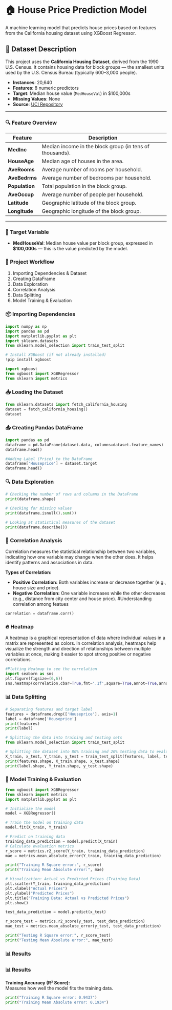 # 🏠 House Price Prediction Model

A machine learning model that predicts house prices based on features from the California housing dataset using XGBoost Regressor.
## 📁 Dataset Description

This project uses the **California Housing Dataset**, derived from the 1990 U.S. Census. It contains housing data for block groups — the smallest units used by the U.S. Census Bureau (typically 600–3,000 people).

- **Instances**: 20,640  
- **Features**: 8 numeric predictors  
- **Target**: Median house value (`MedHouseVal`) in $100,000s  
- **Missing Values**: None  
- **Source**: [UCI Repository](https://www.dcc.fc.up.pt/~ltorgo/Regression/cal_housing.html)

---

### 🔍 Feature Overview

| Feature      | Description |
|--------------|-------------|
| **MedInc**   | Median income in the block group (in tens of thousands). |
| **HouseAge** | Median age of houses in the area. |
| **AveRooms** | Average number of rooms per household. |
| **AveBedrms**| Average number of bedrooms per household. |
| **Population**| Total population in the block group. |
| **AveOccup** | Average number of people per household. |
| **Latitude** | Geographic latitude of the block group. |
| **Longitude**| Geographic longitude of the block group. |

---

### 🎯 Target Variable

- **MedHouseVal**: Median house value per block group, expressed in **$100,000s** — this is the value predicted by the model.
### 🔧 Project Workflow

1. Importing Dependencies & Dataset  
2. Creating DataFrame  
3. Data Exploration  
4. Correlation Analysis  
5. Data Splitting  
6. Model Training & Evaluation

### 📦 Importing Dependencies

```python
import numpy as np
import pandas as pd
import matplotlib.pyplot as plt
import sklearn.datasets
from sklearn.model_selection import train_test_split

# Install XGBoost (if not already installed)
!pip install xgboost

import xgboost
from xgboost import XGBRegressor
from sklearn import metrics
```
### 📥 Loading the Dataset
```python
from sklearn.datasets import fetch_california_housing
dataset = fetch_california_housing()
dataset
```
### 📥 Creating Pandas DataFrame

```python
import pandas as pd
dataframe = pd.DataFrame(dataset.data, columns=dataset.feature_names)
dataframe.head()

#Adding Label (Price) to the DataFrame
dataframe['Houseprice'] = dataset.target
dataframe.head()
```
### 🔍 Data Exploration

```python
# Checking the number of rows and columns in the DataFrame
print(dataframe.shape)

# Checking for missing values
print(dataframe.isnull().sum())

# Looking at statistical measures of the dataset
print(dataframe.describe())
```
### 🔗 Correlation Analysis

Correlation measures the statistical relationship between two variables, indicating how one variable may change when the other does. It helps identify patterns and associations in data.

**Types of Correlation:**

- **Positive Correlation:** Both variables increase or decrease together (e.g., house size and price).
- **Negative Correlation:** One variable increases while the other decreases (e.g., distance from city center and house price).
#Understanding correlation among featues
```python
correlation = dataframe.corr()
```
### 🔥 Heatmap

A heatmap is a graphical representation of data where individual values in a matrix are represented as colors. In correlation analysis, heatmaps help visualize the strength and direction of relationships between multiple variables at once, making it easier to spot strong positive or negative correlations.

```python
#Plotting Heatmap to see the correlation
import seaborn as sns
plt.figure(figsize=(6,6))
sns.heatmap(correlation,cbar=True,fmt='.1f',square=True,annot=True,annot_kws={'size':8},cmap='Blues')
```
### 📊 Data Splitting

```python
# Separating features and target label
features = dataframe.drop(['Houseprice'], axis=1)
label = dataframe['Houseprice']
print(features)
print(label)

# Splitting the data into training and testing sets
from sklearn.model_selection import train_test_split

# Splitting the dataset into 80% training and 20% testing data to evaluate model performance on unseen data
X_train, x_test, Y_train, y_test = train_test_split(features, label, test_size=0.2, random_state=2)
print(features.shape, X_train.shape, x_test.shape)
print(label.shape, Y_train.shape, y_test.shape)
```
### 🤖 Model Training & Evaluation

```python
from xgboost import XGBRegressor
from sklearn import metrics
import matplotlib.pyplot as plt

# Initialize the model
model = XGBRegressor()

# Train the model on training data
model.fit(X_train, Y_train)

# Predict on training data
training_data_prediction = model.predict(X_train)
# Calculate evaluation metrics
r_score = metrics.r2_score(Y_train, training_data_prediction)
mae = metrics.mean_absolute_error(Y_train, training_data_prediction)

print("Training R Square error:", r_score)
print("Training Mean Absolute error:", mae)

# Visualization: Actual vs Predicted Prices (Training Data)
plt.scatter(Y_train, training_data_prediction)
plt.xlabel("Actual Prices")
plt.ylabel("Predicted Prices")
plt.title("Training Data: Actual vs Predicted Prices")
plt.show()

test_data_prediction = model.predict(x_test)

r_score_test = metrics.r2_score(y_test, test_data_prediction)
mae_test = metrics.mean_absolute_error(y_test, test_data_prediction)

print("Testing R Square error:", r_score_test)
print("Testing Mean Absolute error:", mae_test)
```
### 📊 Results
### 📊 Results

**Training Accuracy (R² Score):**  
Measures how well the model fits the training data.

```python
print("Training R Square error: 0.9437")
print("Training Mean Absolute error: 0.1934")
```
